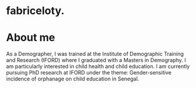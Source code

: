 # fabriceloty.
# About me
As a Demographer, I was trained at the Institute of Demographic Training and Research (IFORD) where I graduated with a Masters in Demography. I am particularly interested in child health and child education.
I am currently pursuing PhD research at IFORD under the theme: Gender-sensitive incidence of orphanage on child education in Senegal.
